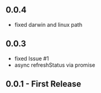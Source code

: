## 0.0.4
- fixed darwin and linux path

## 0.0.3
- fixed Issue #1
- async refreshStatus via promise

## 0.0.1 - First Release
